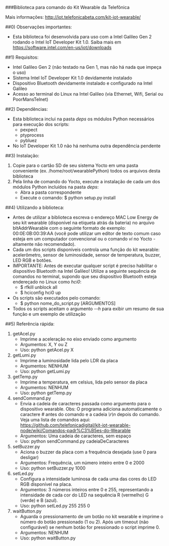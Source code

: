 ###Biblioteca para comando do Kit Wearable da Telefônica

Mais informações: http://iot.telefonicabeta.com/kit-iot-wearable/

##0) Observações importantes:
- Esta biblioteca foi desenvolvida para uso com a Intel Galileo Gen 2 rodando o Intel IoT Developer Kit 1.0. Saiba mais em https://software.intel.com/en-us/iot/downloads

##1) Requisitos:
- Intel Galileo Gen 2 (não testado na Gen 1, mas não há nada que impeça o uso)
- Sistema Intel IoT Developer Kit 1.0 devidamente instalado
- Dispositivo Bluetooth devidamente instalado e configurado na Intel Galileo
- Acesso ao terminal do Linux na Intel Galileo (via Ethernet, Wifi, Serial ou PoorMansTelnet)

##2) Dependências:
- Esta biblioteca inclui na pasta *deps* os módulos Python necessários para execução dos scripts:
	- pexpect
	- ptyprocess
	- pybluez
- No IoT Developer Kit 1.0 não há nenhuma outra dependência pendente

##3) Instalação:
1. Copie para o cartão SD de seu sistema Yocto em uma pasta conveniente (ex. /home/root/wearablePython) todos os arquivos desta biblioteca
2. Pela linha de comando do Yocto, execute a instalação de cada um dos módulos Python incluídos na pasta *deps*:
	- Abra a pasta correspondente
	- Execute o comando: $ python setup.py install

##4) Utilizando a biblioteca:
- Antes de utilizar a biblioteca escreva o endereço MAC Low Energy de seu kit wearable (disponível na etiqueta atrás da bateria) no arquivo bltAddrWearable com o seguinte formato de exemplo: 00:0E:0B:00:39:AA (você pode utilizar um editor de texto comum caso esteja em um computador convencional ou o comando *vi* no Yocto - altamente não recomendado).
- Cada um dos scripts disponíveis controla uma função do kit wearable: acelerômetro, sensor de luminosidade, sensor de temperatura, buzzer, LED RGB e botões.
- IMPORTANTE: Antes de executar qualquer script é preciso habilitar o dispositivo Bluetooth na Intel Galileo! Utilize a seguinte sequência de comandos no terminal, supondo que seu dispositivo Bluetooth esteja endereçado no Linux como *hci0*:
	- $ rfkill unblock all
	- $ hciconfig hci0 up
- Os scripts são executados pelo comando: 
	- $ python nome_do_script.py [ARGUMENTOS]
- Todos os scripts aceitam o argumento *--h* para exibir um resumo de sua função e um exemplo de utilização

##5) Referência rápida:
1. getAcel.py
	- Imprime a aceleração no eixo enviado como argumento
	- Argumentos: X, Y ou Z
	- Uso: python getAcel.py X
2. getLumi.py
	- Imprime a luminosidade lida pelo LDR da placa
	- Argumentos: NENHUM
	- Uso: python getLumi.py
3. getTemp.py
	- Imprime a temperatura, em celsius, lida pelo sensor da placa
	- Argumentos: NENHUM
	- Uso: python getTemp.py
4. sendCommand.py
	- Envia a cadeia de caracteres passada como argumento para o dispositivo wearable. Obs: O programa adiciona automaticamente o caractere *#* antes do comando e a cadeia *\r\n* depois do comando. Veja uma lista de comandos aqui: https://github.com/telefonicadigital/kit-iot-wearable-node/wiki/Comandos-padr%C3%B5es-do-Wearable
	- Argumentos: Uma cadeia de caracteres, sem espaço
	- Uso: python sendCommand.py cadeiaDeCaracteres
5. setBuzzer.py
	- Aciona o buzzer da placa com a frequência desejada (use 0 para desligar)
	- Argumentos: Frequência, um número inteiro entre 0 e 2000
	- Uso: python setBuzzer.py 1000
6. setLed.py
	- Configura a intensidade luminosa de cada uma das cores do LED RGB disponível na placa.
	- Argumentos: 3 números inteiros entre 0 e 255, representando a intensidade de cada cor do LED na sequência R (vermelho) G (verde) e B (azul).
	- Uso: python setLed.py 255 255 0
7. waitButton.py
	- Aguarda o pressionamento de um botão no kit wearable e imprime o número do botão pressionado (1 ou 2). Após um timeout (não configurável) se nenhum botão for pressionado o script imprime 0.
	- Argumentos: NENHUM
	- Uso: python waitButton.py
